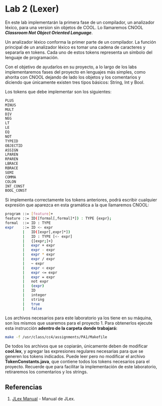 # Lab 2 \(Lexer\)



En este lab implementarán la primera fase de un compilador, un analizador léxico, para una version sin objetos de COOL. Lo llamaremos CNOOL _**Classroom Not Object Oriented Language**_.

Un analizador léxico conforma la primer parte de un compilador. La función principal de un analizador léxico es tomar una cadena de caracteres y separarla en tokens. Cada uno de estos tokens representa un símbolo del lenguaje de programación.

Con el objetivo de ayudarlos en su proyecto, a lo largo de los labs implementaremos fases del proyecto en lenguajes más simples, como ahorita con CNOOL dejando de lado los objetos y los comentarios y diciendo que únicamente existen tres tipos básicos: String, Int y Bool.

Los tokens que debe implementar son los siguientes:
```bash
PLUS
MINUS
MULT
DIV
NEG
LT
LE
EQ
NOT
TYPEID
OBJECTID
ASSIGN
LPAREN
RPAREN
LBRACE
RBRACE
SEMI
COMMA
COLON
INT_CONST
BOOL_CONST
```

Si implementa correctamente los tokens anteriores, podrá escribir cualquier expresión que aparezca en esta gramática a la que llamaremos CNOOL:

```bash
program ::= [feature]+
feature ::= ID([formal[,formal]*]) : TYPE {expr};
formal  ::= ID : TYPE
expr    ::= ID <- expr
        |   ID([expr[,expr]*])    
        |   ID : TYPE [<- expr]
        |   {[expr;]+}
        |   expr + expr
        |   expr - expr
        |   expr * expr
        |   expr / expr
        |   ~ expr
        |   expr < expr
        |   expr <= expr
        |   expr = expr
        |   not expr
        |   (expr)
        |   ID
        |   integer
        |   string
        |   true
        |   false
```

Los archivos necesarios para este laboratorio ya los tiene en su máquina, son los mismos que usaremos para el proyecto 1. Para obtenerlos ejecute esta instrucción **adentro de la carpeta donde trabajará:**

```bash
make -f /usr/class/cc4/assignments/PA1/Makefile
```

De todos los archivos que se copiarán, únicamente deben de modificar **cool.lex**, y agregar las expresiones regulares necesarias para que se generen los tokens indicados. Puede leer pero no modificar el archivo **TokenConstants.java**, que contiene todos los tokens necesarios para el proyecto. Recuerde que para facilitar la implementación de este laboratorio, retiraremos los comentarios y los strings.

## Referencias

1. [JLex Manual](http://www.cs.princeton.edu/~appel/modern/java/JLex/) - Manual de JLex.

